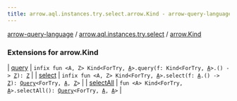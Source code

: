 ```yaml
---
title: arrow.aql.instances.try.select.arrow.Kind - arrow-query-language
---
```


[arrow-query-language](../../index.html) / [arrow.aql.instances.try.select](../index.html) / [arrow.Kind](./index.html)

### Extensions for arrow.Kind

| [query](query.html) | `infix fun <A, Z> Kind<ForTry, `[`A`](query.html#A)`>.query(f: Kind<ForTry, `[`A`](query.html#A)`>.() -> `[`Z`](query.html#Z)`): `[`Z`](query.html#Z) |
| [select](select.html) | `infix fun <A, Z> Kind<ForTry, `[`A`](select.html#A)`>.select(f: `[`A`](select.html#A)`.() -> `[`Z`](select.html#Z)`): `[`Query`](../../arrow.aql/-query/index.html)`<ForTry, `[`A`](select.html#A)`, `[`Z`](select.html#Z)`>` |
| [selectAll](select-all.html) | `fun <A> Kind<ForTry, `[`A`](select-all.html#A)`>.selectAll(): `[`Query`](../../arrow.aql/-query/index.html)`<ForTry, `[`A`](select-all.html#A)`, `[`A`](select-all.html#A)`>` |

